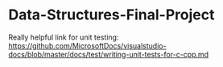 # Data-Structures-Final-Project

Really helpful link for unit testing: https://github.com/MicrosoftDocs/visualstudio-docs/blob/master/docs/test/writing-unit-tests-for-c-cpp.md
